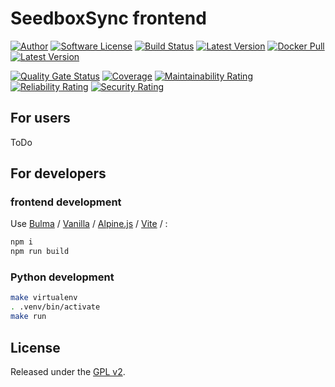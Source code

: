 # SeedboxSync frontend

[![Author][ico-bluesky]][link-bluesky]
[![Software License][ico-license]](LICENSE)
[![Build Status][ico-ghactions]][link-ghactions]
[![Latest Version][ico-pypi-version]][link-pypi]
[![Docker Pull][ico-docker]][link-docker]
[![Latest Version][ico-version]][link-docker]

[![Quality Gate Status][ico-sonarcloud-gate]][link-sonarcloud-gate]
[![Coverage][ico-sonarcloud-coverage]][link-sonarcloud-coverage]
[![Maintainability Rating][ico-sonarcloud-maintainability]][link-sonarcloud-maintainability]
[![Reliability Rating][ico-sonarcloud-reliability]][link-sonarcloud-reliability]
[![Security Rating][ico-sonarcloud-security]][link-sonarcloud-security]

## For users

ToDo

## For developers

### frontend development

Use [Bulma](https://bulma.io/) / [Vanilla](https://vanilla-js.com/) / [Alpine.js](https://alpinejs.dev/) / [Vite](https://vite.dev) / :

```bash
npm i
npm run build
```

### Python development

```bash
make virtualenv
. .venv/bin/activate
make run
```

## License

Released under the [GPL v2](http://opensource.org/licenses/GPL-2.0).

[ico-bluesky]: https://img.shields.io/static/v1?label=Author&message=llaumgui&color=208bfe&logo=bluesky&style=flat-square
[link-bluesky]: https://bsky.app/profile/llaumgui.kulakowski.fr
[ico-ghactions]: https://img.shields.io/github/actions/workflow/status/llaumgui/seedboxsync-front/devops.yml?branch=main&style=flat-square&logo=github&label=DevOps
[link-ghactions]: https://github.com/llaumgui/seedboxsync-front/actions
[ico-pypi-version]: https://img.shields.io/pypi/v/seedboxsync-front?include_prereleases&label=Package%20version&style=flat-square&logo=python
[link-pypi]:https://pypi.org/project/seedboxsync-front/
[ico-license]: https://img.shields.io/github/license/llaumgui/seedboxsync-front?style=flat-square
[ico-docker]: https://img.shields.io/docker/pulls/llaumgui/seedboxsync-front?color=%2496ed&logo=docker&style=flat-square
[link-docker]: https://hub.docker.com/r/llaumgui/seedboxsync-front
[ico-version]: https://img.shields.io/docker/v/llaumgui/seedboxsync-front?sort=semver&color=%2496ed&logo=docker&style=flat-square
[ico-sonarcloud-gate]: https://sonarcloud.io/api/project_badges/measure?branch=main&project=llaumgui_seedboxsync-front&metric=alert_status
[link-sonarcloud-gate]: https://sonarcloud.io/dashboard?id=llaumgui_seedboxsync-front&branch=main
[ico-sonarcloud-coverage]: https://sonarcloud.io/api/project_badges/measure?project=llaumgui_seedboxsync-front&metric=coverage
[link-sonarcloud-coverage]: https://sonarcloud.io/dashboard?id=llaumgui_seedboxsync-front
[ico-sonarcloud-maintainability]: https://sonarcloud.io/api/project_badges/measure?project=llaumgui_seedboxsync-front&metric=sqale_rating
[link-sonarcloud-maintainability]: https://sonarcloud.io/dashboard?id=llaumgui_seedboxsync-front
[ico-sonarcloud-reliability]: https://sonarcloud.io/api/project_badges/measure?project=llaumgui_seedboxsync-front&metric=reliability_rating
[link-sonarcloud-reliability]: https://sonarcloud.io/dashboard?id=llaumgui_seedboxsync-front
[ico-sonarcloud-security]: https://sonarcloud.io/api/project_badges/measure?project=llaumgui_seedboxsync-front&metric=security_rating
[link-sonarcloud-security]: https://sonarcloud.io/dashboard?id=llaumgui_seedboxsync-front
